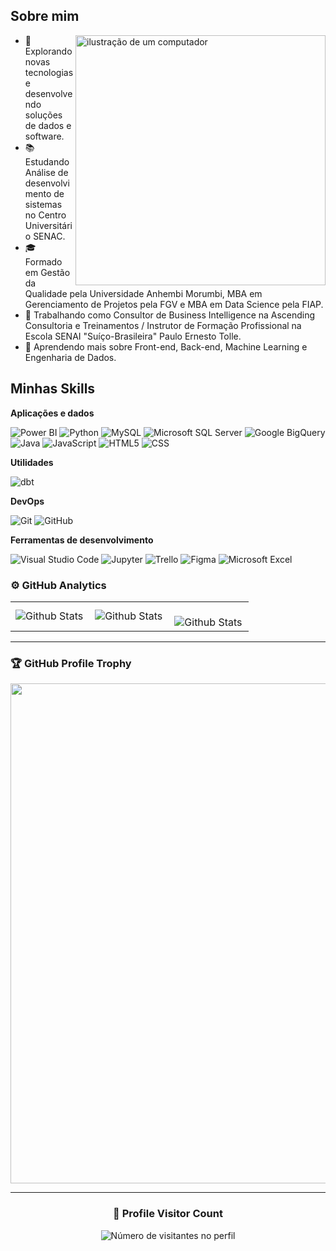 <!--
**EduardoVitorInocencio/EduardoVitorInocencio** is a ✨ _special_ ✨ repository because its `README.md` (this file) appears on your GitHub profile.

Here are some ideas to get you started:

- 🔭 I’m currently working on ...
- 🌱 I’m currently learning ...
- 👯 I’m looking to collaborate on ...
- 🤔 I’m looking for help with ...
- 💬 Ask me about ...
- 📫 How to reach me: ...
- 😄 Pronouns: ...
- ⚡ Fun fact: ...
-->

## Sobre mim

<img src="https://raw.githubusercontent.com/MicaelliMedeiros/micaellimedeiros/master/image/computer-illustration.png" alt="ilustração de um computador" min-width="400px" max-width="400px" width="400px" align="right">

- 🤔 Explorando novas tecnologias e desenvolvendo soluções de dados e software.
- 📚 Estudando Análise de desenvolvimento de sistemas no Centro Universitário SENAC.
- 🎓 Formado em Gestão da Qualidade pela Universidade Anhembi Morumbi, MBA em Gerenciamento de Projetos pela FGV e MBA em Data Science pela FIAP.
- 💼 Trabalhando como Consultor de Business Intelligence na Ascending Consultoria e Treinamentos / Instrutor de Formação Profissional na Escola SENAI "Suíço-Brasileira" Paulo Ernesto Tolle.
- 🌱 Aprendendo mais sobre Front-end, Back-end, Machine Learning e Engenharia de Dados.

## Minhas Skills

**Aplicações e dados**

![Power BI](https://img.shields.io/badge/Power%20BI%20-%20%2317E0AB?logo=Power%20BI&logoColor=%23ffffff)
![Python](https://img.shields.io/badge/Python%20-%20%23523DE0?logo=Python&logoColor=%23ffffff)
![MySQL](https://img.shields.io/badge/-MySQL-333333?style=flat&logo=mysql)
![Microsoft SQL Server](https://img.shields.io/badge/Microsoft%20SQL%20Server-%20%23CC2927?logo=Microsoft%20SQL%20Server&logoColor=%23ffffff)
![Google BigQuery](https://img.shields.io/badge/Google%20BigQuery-%20%23669DF6?logo=Google%20BigQuery&logoColor=%23ffffff)
![Java](https://img.shields.io/badge/-Java-333333?style=flat&logo=Java&logoColor=007396)
![JavaScript](https://img.shields.io/badge/-JavaScript-333333?style=flat&logo=javascript)
![HTML5](https://img.shields.io/badge/-HTML5-333333?style=flat&logo=HTML5)
![CSS](https://img.shields.io/badge/-CSS-333333?style=flat&logo=CSS3&logoColor=1572B6)

**Utilidades**

![dbt](https://img.shields.io/badge/dbt%20-%20%23E17014?logo=dbt&logoColor=%23ffffff)

**DevOps**

![Git](https://img.shields.io/badge/-Git-333333?style=flat&logo=git)
![GitHub](https://img.shields.io/badge/-GitHub-333333?style=flat&logo=github)

**Ferramentas de desenvolvimento**

![Visual Studio Code](https://img.shields.io/badge/-Visual%20Studio%20Code-333333?style=flat&logo=visual-studio-code&logoColor=007ACC)
![Jupyter](https://img.shields.io/badge/Jupyter%20-%20%23F37626?logo=Jupyter&logoColor=%23ffffff)
![Trello](https://img.shields.io/badge/-Trello-333333?style=flat&logo=trello&logoColor=007ACC)
![Figma](https://img.shields.io/badge/-Figma-333333?style=flat&logo=figma&logoColor=007ACC)
![Microsoft Excel](https://img.shields.io/badge/Microsoft%20Excel%20-%20%23217346?logo=Microsoft%20Excel&logoColor=%23ffffff)


### ⚙️ GitHub Analytics

<table>
  <tr>
    <td>
      <img
        align="left"
        src="https://github-readme-stats.vercel.app/api?username=EduardoVitorInocencio&theme=dark&hide_border=false&include_all_commits=true"
        alt="Github Stats"
      />
    </td>
    <td>
      <img
        align="left"
        src="https://github-readme-stats.vercel.app/api/top-langs/?username=EduardoVitorInocencio&theme=dark&hide_border=false&include_all_commits=true&count_private=true&layout=compact"
        alt="Github Stats"
      />
    </td>
    <td>
      <br />
      <img
        align="left"
        src="https://github-readme-streak-stats.herokuapp.com/?user=EduardoVitorInocencio&theme=dark&hide_border=false"
        alt="Github Stats"
      />
    </td>
  </tr>
</table>

--- 

### 🏆 GitHub Profile Trophy

<p align="center">
  <a
    href="https://github.com/ryo-ma/github-profile-trophy"
    title="repositório de troféus"
  >
    <img
      width="800"
      src="https://github-profile-trophy.vercel.app/?username=EduardoVitorInocencio&column=8&theme=darkhub&no-frame=true&no-bg=true"
    />
  </a>
</p>

---

<div align="center">
  <h3><b>📍 Profile Visitor Count</b></h3>
</div>

<p align="center">
  <img
    src="https://profile-counter.glitch.me/EduardoVitorInocencio/count.svg"
    alt="Número de visitantes no perfil"
  />
</p>
